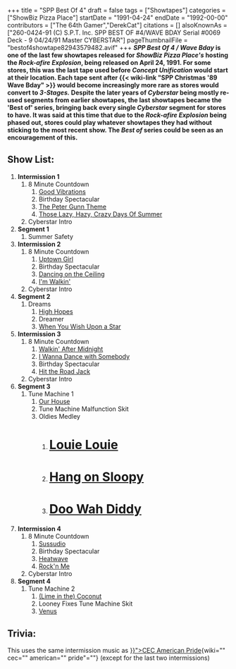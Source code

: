 +++
title = "SPP Best Of 4"
draft = false
tags = ["Showtapes"]
categories = ["ShowBiz Pizza Place"]
startDate = "1991-04-24"
endDate = "1992-00-00"
contributors = ["The 64th Gamer","DerekCat"]
citations = []
alsoKnownAs = ["260-0424-91 (C) S.P.T. Inc. SPP BEST OF #4/WAVE BDAY Serial #0069 Deck - 9 04/24/91 Master CYBERSTAR"]
pageThumbnailFile = "bestof4showtape82943579482.avif"
+++
***SPP Best Of 4 / Wave Bday* is one of the last few showtapes released for *ShowBiz Pizza Place's*
hosting the *Rock-afire Explosion*, being released on April 24, 1991. For some stores, this was the last tape used before *Concept Unification* would start at their location. Each tape
sent after {{< wiki-link "SPP Christmas '89 Wave Bday" >}} would become
increasingly more rare as stores would convert to *3-Stages.*
Despite the later years of *Cyberstar* being mostly re-used segments from earlier showtapes, the last showtapes
became the 'Best of' series, bringing back every single *Cyberstar* segment for stores to have. It was said at
this time that due to the *Rock-afire Explosion* being phased out, stores could play whatever showtapes they
had without sticking to the most recent show. The *Best of* series could be seen as an encouragement of this.**

## Show List:

1.  **Intermission 1**
    1.  8 Minute Countdown
        1.  [Good Vibrations](https://en.wikipedia.org/wiki/Good_Vibrations)
        2.  Birthday Spectacular
        3.  [The Peter Gunn Theme](https://en.wikipedia.org/wiki/Peter_Gunn_(song))
        4.  [Those Lazy,
            Hazy, Crazy Days Of Summer](https://en.wikipedia.org/wiki/Those_Lazy-Hazy-Crazy_Days_of_Summer_(song))
    2.  Cyberstar Intro
2.  **Segment 1**
    1.  Summer Safety
3.  **Intermission 2**
    1.  8 Minute Countdown
        1.  [Uptown Girl](https://en.wikipedia.org/wiki/Uptown_Girl)
        2.  Birthday Spectacular
        3.  [Dancing on the
            Ceiling](https://en.wikipedia.org/wiki/Dancing_on_the_Ceiling_(Lionel_Richie_song))
        4.  [I'm Walkin'](https://en.wikipedia.org/wiki/I%27m_Walkin%27)
    2.  Cyberstar Intro
4.  **Segment 2**
    1.  Dreams
        1.  [High Hopes](https://en.wikipedia.org/wiki/High_Hopes_(Frank_Sinatra_song))
        2.  Dreamer
        3.  [When You Wish Upon a Star](https://en.wikipedia.org/wiki/When_You_Wish_Upon_a_Star)
5.  **Intermission 3**
    1.  8 Minute Countdown
        1.  [Walkin' After Midnight](https://en.wikipedia.org/wiki/Walkin%27_After_Midnight)
        2.  [I Wanna Dance
            with Somebody](https://en.wikipedia.org/wiki/I_Wanna_Dance_with_Somebody_(Who_Loves_Me))
        3.  Birthday Spectacular
        4.  [Hit the Road Jack](https://en.wikipedia.org/wiki/Hit_the_Road_Jack)
    2.  Cyberstar Intro
6.  **Segment 3**
    1.  Tune Machine 1
        1.  [Our
            House](https://en.wikipedia.org/wiki/Our_House_(Crosby,_Stills,_Nash_%26_Young_song))
        2.  Tune Machine Malfunction Skit
        3.  Oldies Medley
            1.  # [Louie Louie](https://en.wikipedia.org/wiki/The_Kingsmen_In_Person)
            2.  # [Hang on Sloopy](https://en.wikipedia.org/wiki/Hang_On_Sloopy)
            3.  # [Doo Wah Diddy](https://en.wikipedia.org/wiki/Do_Wah_Diddy_Diddy)
7.  **Intermission 4**
    1.  8 Minute Countdown
        1.  [Sussudio](https://en.wikipedia.org/wiki/Sussudio)
        2.  Birthday Spectacular
        3.  [Heatwave](https://en.wikipedia.org/wiki/Heat_Wave_(1963_song))
        4.  [Rock'n Me](https://en.wikipedia.org/wiki/Rock%27n_Me)
    2.  Cyberstar Intro
8.  **Segment 4**
    1.  Tune Machine 2
        1.  [(Lime in the) Coconut](https://en.wikipedia.org/wiki/Coconut_(song))
        2.  Looney Fixes Tune Machine Skit
        3.  [Venus](https://en.wikipedia.org/wiki/True_Confessions_(album))

## Trivia:

This uses the same intermission music as [}}">CEC American Pride](%7B%7B%3C%20ref%20){wiki="" cec="" american="" pride"=""}
(except for the last two intermissions)
